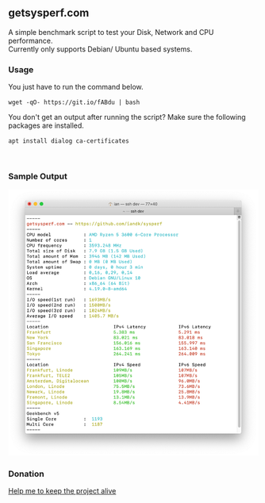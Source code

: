 ## getsysperf.com
A simple benchmark script to test your Disk, Network and CPU performance.     
Currently only supports Debian/ Ubuntu based systems.
&nbsp;
### Usage
You just have to run the command below.
```
wget -qO- https://git.io/fABdu | bash
```
    
You don't get an output after running the script? Make sure the following packages are installed.
```
apt install dialog ca-certificates
```
&nbsp;
### Sample Output
![Sample Output](sample_output.png)


### Donation

[Help me to keep the project alive](http://paypal.me/ianklemm)
